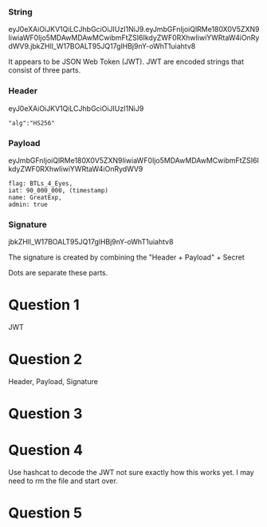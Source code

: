 ### String
eyJ0eXAiOiJKV1QiLCJhbGciOiJIUzI1NiJ9.eyJmbGFnIjoiQlRMe180X0V5ZXN9IiwiaWF0Ijo5MDAwMDAwMCwibmFtZSI6IkdyZWF0RXhwIiwiYWRtaW4iOnRydWV9.jbkZHll_W17BOALT95JQ17glHBj9nY-oWhT1uiahtv8

It appears to be JSON Web Token (JWT). JWT are encoded strings that consist of three parts. 

### Header
eyJ0eXAiOiJKV1QiLCJhbGciOiJIUzI1NiJ9
```
"alg":"HS256"
```

### Payload
eyJmbGFnIjoiQlRMe180X0V5ZXN9IiwiaWF0Ijo5MDAwMDAwMCwibmFtZSI6IkdyZWF0RXhwIiwiYWRtaW4iOnRydWV9
```
flag: BTLs_4_Eyes,
iat: 90_000_000, (timestamp)
name: GreatExp,
admin: true
```

### Signature
jbkZHll_W17BOALT95JQ17glHBj9nY-oWhT1uiahtv8

The signature is created by combining the "Header + Payload" + Secret


Dots are separate these parts. 



# Question 1
JWT

# Question 2

Header, Payload, Signature

# Question 3

# Question 4
Use hashcat to decode the JWT not sure exactly how this works yet. I may need to rm the file and start over. 


# Question 5
